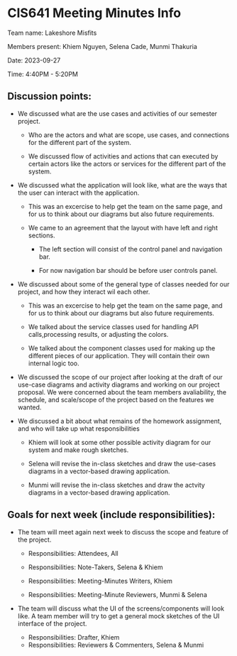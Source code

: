 # CIS641 Meeting Minutes Info

Team name: Lakeshore Misfits

Members present: Khiem Nguyen, Selena Cade, Munmi Thakuria

Date: 2023-09-27

Time: 4:40PM - 5:20PM

## Discussion points:

-   We discussed what are the use cases and activities of our semester project.

    -   Who are the actors and what are scope, use cases, and connections for the different part of the system.

    -   We discussed flow of activities and actions that can executed by certain actors like the actors or services for the different part of the system.

-   We discussed what the application will look like, what are the ways that the user can interact with the application.

    -   This was an excercise to help get the team on the same page, and for us to think about our diagrams but also future requirements.

    -   We came to an agreement that the layout with have left and right sections.

        -   The left section will consist of the control panel and navigation bar.

        -   For now navigation bar should be before user controls panel.

-   We discussed about some of the general type of classes needed for our project, and how they interact wil each other.

    -   This was an excercise to help get the team on the same page, and for us to think about our diagrams but also future requirements.

    -   We talked about the service classes used for handling API calls,processing results, or adjusting the colors.

    -   We talked about the component classes used for making up the different pieces of our application. They will contain their own internal logic too.

-   We discussed the scope of our project after looking at the draft of our use-case diagrams and activity diagrams and working on our project proposal. We were concerned about the team members avaliability, the schedule, and scale/scope of the project based on the features we wanted.

-   We discussed a bit about what remains of the homework assignment, and who will take up what responsibilities

    -   Khiem will look at some other possible activity diagram for our system and make rough sketches.

    -   Selena will revise the in-class sketches and draw the use-cases diagrams in a vector-based drawing application.

    -   Munmi will revise the in-class sketches and draw the actvity diagrams in a vector-based drawing application.

## Goals for next week (include responsibilities):

-   The team will meet again next week to discuss the scope and feature of the project.

    -   Responsibilities: Attendees, All

    -   Responsibilities: Note-Takers, Selena & Khiem

    -   Responsibilities: Meeting-Minutes Writers, Khiem

    -   Responsibilities: Meeting-Minute Reviewers, Munmi & Selena

-   The team will discuss what the UI of the screens/components will look like. A team member will try to get a general mock sketches of the UI interface of the project.

    -   Responsibilities: Drafter, Khiem
    -   Responsibilities: Reviewers & Commenters, Selena & Munmi
